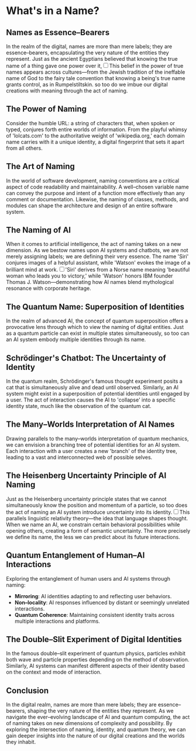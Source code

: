 # What's in a Name?

## Names as Essence–Bearers

In the realm of the digital, names are more than mere labels; they are essence–bearers, encapsulating the very nature of the entities they represent. Just as the ancient Egyptians believed that knowing the true name of a thing gave one power over it,<label for="sn-ancient-names" class="margin-toggle sidenote-number"></label><input type="checkbox" id="sn-ancient-names" class="margin-toggle"/><span class="sidenote">This belief in the power of true names appears across cultures—from the Jewish tradition of the ineffable name of God to the fairy tale convention that knowing a being's true name grants control, as in Rumpelstiltskin.</span> so too do we imbue our digital creations with meaning through the act of naming.

## The Power of Naming

Consider the humble URL: a string of characters that, when spoken or typed, conjures forth entire worlds of information. From the playful whimsy of 'lolcats.com' to the authoritative weight of 'wikipedia.org,' each domain name carries with it a unique identity, a digital fingerprint that sets it apart from all others.

## The Art of Naming

In the world of software development, naming conventions are a critical aspect of code readability and maintainability. A well–chosen variable name can convey the purpose and intent of a function more effectively than any comment or documentation. Likewise, the naming of classes, methods, and modules can shape the architecture and design of an entire software system.

## The Naming of AI

When it comes to artificial intelligence, the act of naming takes on a new dimension. As we bestow names upon AI systems and chatbots, we are not merely assigning labels; we are defining their very essence. The name 'Siri' conjures images of a helpful assistant, while 'Watson' evokes the image of a brilliant mind at work.<label for="sn-ai-naming" class="margin-toggle sidenote-number"></label><input type="checkbox" id="sn-ai-naming" class="margin-toggle"/><span class="sidenote">'Siri' derives from a Norse name meaning 'beautiful woman who leads you to victory,' while 'Watson' honors IBM founder Thomas J. Watson—demonstrating how AI names blend mythological resonance with corporate heritage.</span>

## The Quantum Name: Superposition of Identities

In the realm of advanced AI, the concept of quantum superposition offers a provocative lens through which to view the naming of digital entities. Just as a quantum particle can exist in multiple states simultaneously, so too can an AI system embody multiple identities through its name.

## Schrödinger's Chatbot: The Uncertainty of Identity

In the quantum realm, Schrödinger's famous thought experiment posits a cat that is simultaneously alive and dead until observed. Similarly, an AI system might exist in a superposition of potential identities until engaged by a user. The act of interaction causes the AI to 'collapse' into a specific identity state, much like the observation of the quantum cat.

## The Many–Worlds Interpretation of AI Names

Drawing parallels to the many–worlds interpretation of quantum mechanics, we can envision a branching tree of potential identities for an AI system. Each interaction with a user creates a new 'branch' of the identity tree, leading to a vast and interconnected web of possible selves.

## The Heisenberg Uncertainty Principle of AI Naming

Just as the Heisenberg uncertainty principle states that we cannot simultaneously know the position and momentum of a particle, so too does the act of naming an AI system introduce uncertainty into its identity.<label for="sn-naming-uncertainty" class="margin-toggle sidenote-number"></label><input type="checkbox" id="sn-naming-uncertainty" class="margin-toggle"/><span class="sidenote">This parallels linguistic relativity theory—the idea that language shapes thought. When we name an AI, we constrain certain behavioral possibilities while opening others, creating a form of semantic uncertainty.</span> The more precisely we define its name, the less we can predict about its future interactions.

## Quantum Entanglement of Human–AI Interactions

Exploring the entanglement of human users and AI systems through naming:

- **Mirroring**: AI identities adapting to and reflecting user behaviors.
- **Non–locality**: AI responses influenced by distant or seemingly unrelated interactions.
- **Quantum Coherence**: Maintaining consistent identity traits across multiple interactions and platforms.

## The Double–Slit Experiment of Digital Identities

In the famous double–slit experiment of quantum physics, particles exhibit both wave and particle properties depending on the method of observation. Similarly, AI systems can manifest different aspects of their identity based on the context and mode of interaction.

## Conclusion

In the digital realm, names are more than mere labels; they are essence–bearers, shaping the very nature of the entities they represent. As we navigate the ever–evolving landscape of AI and quantum computing, the act of naming takes on new dimensions of complexity and possibility. By exploring the intersection of naming, identity, and quantum theory, we can gain deeper insights into the nature of our digital creations and the worlds they inhabit.
